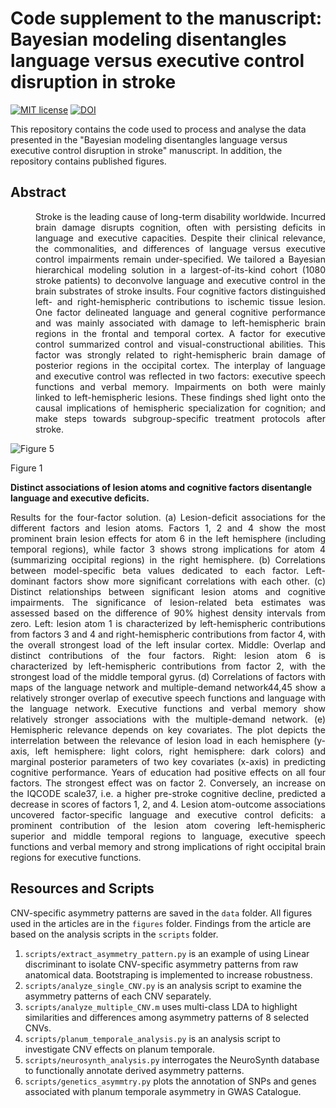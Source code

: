 # Code supplement to the manuscript: Bayesian modeling disentangles language versus executive control disruption in stroke
[![MIT license](https://img.shields.io/badge/License-MIT-blue.svg)](https://lbesson.mit-license.org/)
[![DOI](https://img.shields.io/badge/DOI-10.1101%2F862615-informational
)]([https://doi.org/10.1101/2023.04.17.537199](https://doi.org/10.1101/2023.04.17.537199))

This repository contains the code used to process and analyse the data presented in the "Bayesian modeling disentangles language versus executive control disruption in stroke" manuscript. In addition, the repository contains published figures.

## Abstract
<div style="margin-left: 40px;" align="justify">
Stroke is the leading cause of long-term disability worldwide. Incurred brain damage disrupts cognition, often with persisting deficits in language and executive capacities. Despite their clinical relevance, the commonalities, and differences of language versus executive control impairments remain under-specified. We tailored a Bayesian hierarchical modeling solution in a largest-of-its-kind cohort (1080 stroke patients) to deconvolve language and executive control in the brain substrates of stroke insults. Four cognitive factors distinguished left- and right-hemispheric contributions to ischemic tissue lesion. One factor delineated language and general cognitive performance and was mainly associated with damage to left-hemispheric brain regions in the frontal and temporal cortex. A factor for executive control summarized control and visual-constructional abilities. This factor was strongly related to right-hemispheric brain damage of posterior regions in the occipital cortex. The interplay of language and executive control was reflected in two factors: executive speech functions and verbal memory. Impairments on both were mainly linked to left-hemispheric lesions. These findings shed light onto the causal implications of hemispheric specialization for cognition; and make steps towards subgroup-specific treatment protocols after stroke.
</div>


<c>![Figure 5](https://github.com/jakubkopal/bayesian_stroke/blob/main/figures/Fig5.png)</c>


Figure 1

**Distinct associations of lesion atoms and cognitive factors disentangle language and executive deficits.**

<div align="justify">
Results for the four-factor solution. (a) Lesion-deficit associations for the different factors and lesion atoms. Factors 1, 2 and 4 show the most prominent brain lesion effects for atom 6 in the left hemisphere (including temporal regions), while factor 3 shows strong implications for atom 4 (summarizing occipital regions) in the right hemisphere. (b) Correlations between model-specific beta values dedicated to each factor. Left-dominant factors show more significant correlations with each other. (c) Distinct relationships between significant lesion atoms and cognitive impairments. The significance of lesion-related beta estimates was assessed based on the difference of 90% highest density intervals from zero. Left: lesion atom 1 is characterized by left-hemispheric contributions from factors 3 and 4 and right-hemispheric contributions from factor 4, with the overall strongest load of the left insular cortex. Middle: Overlap and distinct contributions of the four factors. Right: lesion atom 6 is characterized by left-hemispheric contributions from factor 2, with the strongest load of the middle temporal gyrus. (d) Correlations of factors with maps of the language network and multiple-demand network44,45 show a relatively stronger overlap of executive speech functions and language with the language network. Executive functions and verbal memory show relatively stronger associations with the multiple-demand network. (e) Hemispheric relevance depends on key covariates. The plot depicts the interrelation between the relevance of lesion load in each hemisphere (y-axis, left hemisphere: light colors, right hemisphere: dark colors) and marginal posterior parameters of two key covariates (x-axis) in predicting cognitive performance. Years of education had positive effects on all four factors. The strongest effect was on factor 2. Conversely, an increase on the IQCODE scale37, i.e. a higher pre-stroke cognitive decline, predicted a decrease in scores of factors 1, 2, and 4. Lesion atom-outcome associations uncovered factor-specific language and executive control deficits: a prominent contribution of the lesion atom covering left-hemispheric superior and middle temporal regions to language, executive speech functions and verbal memory and strong implications of right occipital brain regions for executive functions.
</div>



## Resources and Scripts
CNV-specific asymmetry patterns are saved in the `data` folder. All figures used in the articles are in the `figures` folder. Findings from the article are based on the analysis scripts in the `scripts` folder.

1.   `scripts/extract_asymmetry_pattern.py` is an example of using Linear discriminant to isolate CNV-specific asymmetry patterns from raw anatomical data. Bootstraping is implemented to increase robustness.
2.   `scripts/analyze_single_CNV.py` is an analysis script to examine the asymmetry patterns of each CNV separately.
3.   `scripts/analyze_multiple_CNV.m` uses multi-class LDA to highlight similarities and differences among asymmetry patterns of 8 selected CNVs.
4.   `scripts/planum_temporale_analysis.py` is an analysis script to investigate CNV effects on planum temporale.
5.   `scripts/neurosynth_analysis.py` interrogates the NeuroSynth database to functionally annotate derived asymmetry patterns.
6.   `scripts/genetics_asymmtry.py` plots the annotation of SNPs and genes associated with planum temporale asymmetry in GWAS Catalogue.
